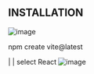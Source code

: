 ## INSTALLATION
![image](https://github.com/Dharanidharan01/Advanced_App_Dev/assets/110535314/c48594db-c3ec-48ff-9b1d-6d1b18811404)

npm create vite@latest   

|
|
select React ![image](https://github.com/Dharanidharan01/Advanced_App_Dev/assets/110535314/1ee24962-cb2b-49d8-94d6-d1d70eb45cde)


